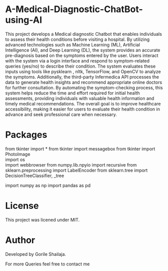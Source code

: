 # A-Medical-Diagnostic-ChatBot-using-AI

This project develops a Medical diagnostic Chatbot that enables individuals to assess their health conditions before visiting a hospital. By utilizing advanced technologies such as Machine Learning (ML), Artificial Intelligence (AI), and Deep Learning (DL), the system provides an accurate pre-diagnosis based on the symptoms entered by the user.
Users interact with the system via a login interface and respond to symptom-related queries (yes/no) to describe their condition. The system evaluates these inputs using tools like pysklearn , nltk, TensorFlow, and OpenCV to analyze the symptoms. Additionally, the third-party Infermedica API processes the data to generate health insights and recommend appropriate online doctors for further consultation.
By automating the symptom-checking process, this system helps reduce the time and effort required for initial health assessments, providing individuals with valuable health information and timely medical recommendations. The overall goal is to improve healthcare accessibility, making it easier for users to evaluate their health condition in advance and seek professional care when necessary.

# Packages

from tkinter import *
from tkinter import messagebox
from tkinter import PhotoImage                         
import os            
import webbrowser
from numpy.lib.npyio import recursive
from sklearn.preprocessing import LabelEncoder
from sklearn.tree import DecisionTreeClassifier, _tree

import numpy as np
import pandas as pd

# License
This project was licened under MIT.

# Author
Developed by Gorile Shailaja.


For more Queries feel free to contact me 
